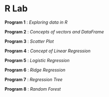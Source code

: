 # R Lab

**Program 1** : *Exploring data in R*

**Program 2** : *Concepts of vectors and DataFrame*

**Program 3** : *Scatter Plot*

**Program 4** : *Concept of Linear Regression*

**Program 5** : *Logistic Regression*

**Program 6** : *Ridge Regression*

**Program 7** : *Regression Tree*

**Program 8** : *Random Forest*